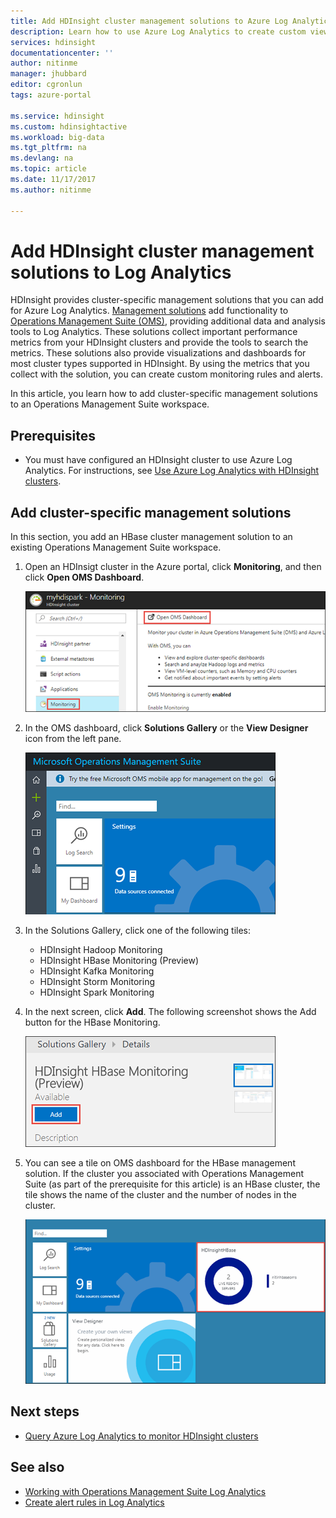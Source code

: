 ```yaml
---
title: Add HDInsight cluster management solutions to Azure Log Analytics | Microsoft Docs
description: Learn how to use Azure Log Analytics to create custom views for HDInsight clusters.
services: hdinsight
documentationcenter: ''
author: nitinme
manager: jhubbard
editor: cgronlun
tags: azure-portal

ms.service: hdinsight
ms.custom: hdinsightactive
ms.workload: big-data
ms.tgt_pltfrm: na
ms.devlang: na
ms.topic: article
ms.date: 11/17/2017
ms.author: nitinme

---
```

# Add HDInsight cluster management solutions to Log Analytics

HDInsight provides cluster-specific management solutions that you can add for Azure Log Analytics. [Management solutions](../log-analytics/log-analytics-add-solutions.md) add functionality to [Operations Management Suite (OMS)](../operations-management-suite/operations-management-suite-overview.md), providing additional data and analysis tools to Log Analytics. These solutions collect important performance metrics from your HDInsight clusters and provide the tools to search the metrics. These solutions also provide visualizations and dashboards for most cluster types supported in HDInsight. By using the metrics that you collect with the solution, you can create custom monitoring rules and alerts. 

In this article, you learn how to add cluster-specific management solutions to an Operations Management Suite workspace.

## Prerequisites

* You must have configured an HDInsight cluster to use Azure Log Analytics. For instructions, see [Use Azure Log Analytics with HDInsight clusters](hdinsight-hadoop-oms-log-analytics-tutorial.md).

## Add cluster-specific management solutions

In this section, you add an HBase cluster management solution to an existing Operations Management Suite workspace.

1. Open an HDInsigt cluster in the Azure portal, click **Monitoring**, and then click **Open OMS Dashboard**.

    ![Open Operations Management Suite dashboard](./media/hdinsight-hadoop-oms-log-analytics-management-solutions/hdinsight-log-analytics-open-oms-dashboard.png "Open OMS dashboard")

1. In the OMS dashboard, click **Solutions Gallery** or the **View Designer** icon from the left pane.

    ![Add management solution in Operations Management Suite](./media/hdinsight-hadoop-oms-log-analytics-management-solutions/hdinsight-add-management-solution-oms-portal.png "Add management solution in Operations Management Suite")

2. In the Solutions Gallery, click one of the following tiles:

    - HDInsight Hadoop Monitoring
    - HDInsight HBase Monitoring (Preview)
    - HDInsight Kafka Monitoring
    - HDInsight Storm Monitoring
    - HDInsight Spark Monitoring

3. In the next screen, click **Add**.  The following screenshot shows the Add button for the HBase Monitoring.

     ![Add HBase management solution](./media/hdinsight-hadoop-oms-log-analytics-management-solutions/add-hbase-management-solution.png "Add HBase management solution")

4. You can see a tile on OMS dashboard for the HBase management solution. If the cluster you associated with Operations Management Suite (as part of the prerequisite for this article) is an HBase cluster, the tile shows the name of the cluster and the number of nodes in the cluster.

    ![HBase management solution added](./media/hdinsight-hadoop-oms-log-analytics-management-solutions/added-hbase-management-solution.png "HBase management solution added")

## Next steps

* [Query Azure Log Analytics to monitor HDInsight clusters](hdinsight-hadoop-oms-log-analytics-use-queries.md)

## See also

* [Working with Operations Management Suite Log Analytics](https://blogs.msdn.microsoft.com/wei_out_there_with_system_center/2016/07/03/oms-log-analytics-create-tiles-drill-ins-and-dashboards-with-the-view-designer/)
* [Create alert rules in Log Analytics](../log-analytics/log-analytics-alerts-creating.md)
